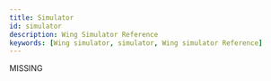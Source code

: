```yaml
---
title: Simulator
id: simulator
description: Wing Simulator Reference
keywords: [Wing simulator, simulator, Wing simulator Reference]
---
```


MISSING
